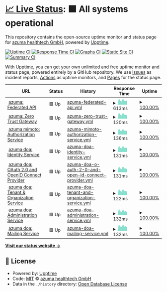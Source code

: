 # [📈 Live Status](https://status.azuma-health.tech): <!--live status--> **🟩 All systems operational**

This repository contains the open-source uptime monitor and status page for [azuma healthtech GmbH](https://status.azuma-health.tech), powered by [Upptime](https://github.com/upptime/upptime).

[![Uptime CI](https://github.com/azuma-healthtech/uptime-prd/workflows/Uptime%20CI/badge.svg)](https://github.com/azuma-healthtech/uptime-prd/actions?query=workflow%3A%22Uptime+CI%22)
[![Response Time CI](https://github.com/azuma-healthtech/uptime-prd/workflows/Response%20Time%20CI/badge.svg)](https://github.com/azuma-healthtech/uptime-prd/actions?query=workflow%3A%22Response+Time+CI%22)
[![Graphs CI](https://github.com/azuma-healthtech/uptime-prd/workflows/Graphs%20CI/badge.svg)](https://github.com/azuma-healthtech/uptime-prd/actions?query=workflow%3A%22Graphs+CI%22)
[![Static Site CI](https://github.com/azuma-healthtech/uptime-prd/workflows/Static%20Site%20CI/badge.svg)](https://github.com/azuma-healthtech/uptime-prd/actions?query=workflow%3A%22Static+Site+CI%22)
[![Summary CI](https://github.com/azuma-healthtech/uptime-prd/workflows/Summary%20CI/badge.svg)](https://github.com/azuma-healthtech/uptime-prd/actions?query=workflow%3A%22Summary+CI%22)

With [Upptime](https://upptime.js.org), you can get your own unlimited and free uptime monitor and status page, powered entirely by a GitHub repository. We use [Issues](https://github.com/azuma-healthtech/uptime-prd/issues) as incident reports, [Actions](https://github.com/azuma-healthtech/uptime-prd/actions) as uptime monitors, and [Pages](https://status.azuma-health.tech) for the status page.

<!--start: status pages-->
<!-- This summary is generated by Upptime (https://github.com/upptime/upptime) -->
<!-- Do not edit this manually, your changes will be overwritten -->
<!-- prettier-ignore -->
| URL | Status | History | Response Time | Uptime |
| --- | ------ | ------- | ------------- | ------ |
| <img alt="" src="https://icons.duckduckgo.com/ip3/azuma-health.tech.ico" height="13"> [azuma: Federated API](https://azuma-health.tech/health/doa-gateway) | 🟩 Up | [azuma-federated-api.yml](https://github.com/azuma-healthtech-public/uptime-prd/commits/HEAD/history/azuma-federated-api.yml) | <details><summary><img alt="Response time graph" src="./graphs/azuma-federated-api/response-time-week.png" height="20"> 613ms</summary><br><a href="https://status.azuma-health.tech/history/azuma-federated-api"><img alt="Response time 487" src="https://img.shields.io/endpoint?url=https%3A%2F%2Fraw.githubusercontent.com%2Fazuma-healthtech-public%2Fuptime-prd%2FHEAD%2Fapi%2Fazuma-federated-api%2Fresponse-time.json"></a><br><a href="https://status.azuma-health.tech/history/azuma-federated-api"><img alt="24-hour response time 596" src="https://img.shields.io/endpoint?url=https%3A%2F%2Fraw.githubusercontent.com%2Fazuma-healthtech-public%2Fuptime-prd%2FHEAD%2Fapi%2Fazuma-federated-api%2Fresponse-time-day.json"></a><br><a href="https://status.azuma-health.tech/history/azuma-federated-api"><img alt="7-day response time 613" src="https://img.shields.io/endpoint?url=https%3A%2F%2Fraw.githubusercontent.com%2Fazuma-healthtech-public%2Fuptime-prd%2FHEAD%2Fapi%2Fazuma-federated-api%2Fresponse-time-week.json"></a><br><a href="https://status.azuma-health.tech/history/azuma-federated-api"><img alt="30-day response time 570" src="https://img.shields.io/endpoint?url=https%3A%2F%2Fraw.githubusercontent.com%2Fazuma-healthtech-public%2Fuptime-prd%2FHEAD%2Fapi%2Fazuma-federated-api%2Fresponse-time-month.json"></a><br><a href="https://status.azuma-health.tech/history/azuma-federated-api"><img alt="1-year response time 480" src="https://img.shields.io/endpoint?url=https%3A%2F%2Fraw.githubusercontent.com%2Fazuma-healthtech-public%2Fuptime-prd%2FHEAD%2Fapi%2Fazuma-federated-api%2Fresponse-time-year.json"></a></details> | <details><summary><a href="https://status.azuma-health.tech/history/azuma-federated-api">100.00%</a></summary><a href="https://status.azuma-health.tech/history/azuma-federated-api"><img alt="All-time uptime 99.99%" src="https://img.shields.io/endpoint?url=https%3A%2F%2Fraw.githubusercontent.com%2Fazuma-healthtech-public%2Fuptime-prd%2FHEAD%2Fapi%2Fazuma-federated-api%2Fuptime.json"></a><br><a href="https://status.azuma-health.tech/history/azuma-federated-api"><img alt="24-hour uptime 100.00%" src="https://img.shields.io/endpoint?url=https%3A%2F%2Fraw.githubusercontent.com%2Fazuma-healthtech-public%2Fuptime-prd%2FHEAD%2Fapi%2Fazuma-federated-api%2Fuptime-day.json"></a><br><a href="https://status.azuma-health.tech/history/azuma-federated-api"><img alt="7-day uptime 100.00%" src="https://img.shields.io/endpoint?url=https%3A%2F%2Fraw.githubusercontent.com%2Fazuma-healthtech-public%2Fuptime-prd%2FHEAD%2Fapi%2Fazuma-federated-api%2Fuptime-week.json"></a><br><a href="https://status.azuma-health.tech/history/azuma-federated-api"><img alt="30-day uptime 100.00%" src="https://img.shields.io/endpoint?url=https%3A%2F%2Fraw.githubusercontent.com%2Fazuma-healthtech-public%2Fuptime-prd%2FHEAD%2Fapi%2Fazuma-federated-api%2Fuptime-month.json"></a><br><a href="https://status.azuma-health.tech/history/azuma-federated-api"><img alt="1-year uptime 99.99%" src="https://img.shields.io/endpoint?url=https%3A%2F%2Fraw.githubusercontent.com%2Fazuma-healthtech-public%2Fuptime-prd%2FHEAD%2Fapi%2Fazuma-federated-api%2Fuptime-year.json"></a></details>
| <img alt="" src="https://icons.duckduckgo.com/ip3/azuma-health.tech.ico" height="13"> [azuma: Zero Trust Gateway](https://azuma-health.tech/health/gateway) | 🟩 Up | [azuma-zero-trust-gateway.yml](https://github.com/azuma-healthtech-public/uptime-prd/commits/HEAD/history/azuma-zero-trust-gateway.yml) | <details><summary><img alt="Response time graph" src="./graphs/azuma-zero-trust-gateway/response-time-week.png" height="20"> 120ms</summary><br><a href="https://status.azuma-health.tech/history/azuma-zero-trust-gateway"><img alt="Response time 97" src="https://img.shields.io/endpoint?url=https%3A%2F%2Fraw.githubusercontent.com%2Fazuma-healthtech-public%2Fuptime-prd%2FHEAD%2Fapi%2Fazuma-zero-trust-gateway%2Fresponse-time.json"></a><br><a href="https://status.azuma-health.tech/history/azuma-zero-trust-gateway"><img alt="24-hour response time 91" src="https://img.shields.io/endpoint?url=https%3A%2F%2Fraw.githubusercontent.com%2Fazuma-healthtech-public%2Fuptime-prd%2FHEAD%2Fapi%2Fazuma-zero-trust-gateway%2Fresponse-time-day.json"></a><br><a href="https://status.azuma-health.tech/history/azuma-zero-trust-gateway"><img alt="7-day response time 120" src="https://img.shields.io/endpoint?url=https%3A%2F%2Fraw.githubusercontent.com%2Fazuma-healthtech-public%2Fuptime-prd%2FHEAD%2Fapi%2Fazuma-zero-trust-gateway%2Fresponse-time-week.json"></a><br><a href="https://status.azuma-health.tech/history/azuma-zero-trust-gateway"><img alt="30-day response time 113" src="https://img.shields.io/endpoint?url=https%3A%2F%2Fraw.githubusercontent.com%2Fazuma-healthtech-public%2Fuptime-prd%2FHEAD%2Fapi%2Fazuma-zero-trust-gateway%2Fresponse-time-month.json"></a><br><a href="https://status.azuma-health.tech/history/azuma-zero-trust-gateway"><img alt="1-year response time 98" src="https://img.shields.io/endpoint?url=https%3A%2F%2Fraw.githubusercontent.com%2Fazuma-healthtech-public%2Fuptime-prd%2FHEAD%2Fapi%2Fazuma-zero-trust-gateway%2Fresponse-time-year.json"></a></details> | <details><summary><a href="https://status.azuma-health.tech/history/azuma-zero-trust-gateway">100.00%</a></summary><a href="https://status.azuma-health.tech/history/azuma-zero-trust-gateway"><img alt="All-time uptime 100.00%" src="https://img.shields.io/endpoint?url=https%3A%2F%2Fraw.githubusercontent.com%2Fazuma-healthtech-public%2Fuptime-prd%2FHEAD%2Fapi%2Fazuma-zero-trust-gateway%2Fuptime.json"></a><br><a href="https://status.azuma-health.tech/history/azuma-zero-trust-gateway"><img alt="24-hour uptime 100.00%" src="https://img.shields.io/endpoint?url=https%3A%2F%2Fraw.githubusercontent.com%2Fazuma-healthtech-public%2Fuptime-prd%2FHEAD%2Fapi%2Fazuma-zero-trust-gateway%2Fuptime-day.json"></a><br><a href="https://status.azuma-health.tech/history/azuma-zero-trust-gateway"><img alt="7-day uptime 100.00%" src="https://img.shields.io/endpoint?url=https%3A%2F%2Fraw.githubusercontent.com%2Fazuma-healthtech-public%2Fuptime-prd%2FHEAD%2Fapi%2Fazuma-zero-trust-gateway%2Fuptime-week.json"></a><br><a href="https://status.azuma-health.tech/history/azuma-zero-trust-gateway"><img alt="30-day uptime 100.00%" src="https://img.shields.io/endpoint?url=https%3A%2F%2Fraw.githubusercontent.com%2Fazuma-healthtech-public%2Fuptime-prd%2FHEAD%2Fapi%2Fazuma-zero-trust-gateway%2Fuptime-month.json"></a><br><a href="https://status.azuma-health.tech/history/azuma-zero-trust-gateway"><img alt="1-year uptime 100.00%" src="https://img.shields.io/endpoint?url=https%3A%2F%2Fraw.githubusercontent.com%2Fazuma-healthtech-public%2Fuptime-prd%2FHEAD%2Fapi%2Fazuma-zero-trust-gateway%2Fuptime-year.json"></a></details>
| <img alt="" src="https://icons.duckduckgo.com/ip3/azuma-health.tech.ico" height="13"> [azuma mimoto: Authorization Service](https://azuma-health.tech/health/mimoto-auth) | 🟩 Up | [azuma-mimoto-authorization-service.yml](https://github.com/azuma-healthtech-public/uptime-prd/commits/HEAD/history/azuma-mimoto-authorization-service.yml) | <details><summary><img alt="Response time graph" src="./graphs/azuma-mimoto-authorization-service/response-time-week.png" height="20"> 136ms</summary><br><a href="https://status.azuma-health.tech/history/azuma-mimoto-authorization-service"><img alt="Response time 3977" src="https://img.shields.io/endpoint?url=https%3A%2F%2Fraw.githubusercontent.com%2Fazuma-healthtech-public%2Fuptime-prd%2FHEAD%2Fapi%2Fazuma-mimoto-authorization-service%2Fresponse-time.json"></a><br><a href="https://status.azuma-health.tech/history/azuma-mimoto-authorization-service"><img alt="24-hour response time 109" src="https://img.shields.io/endpoint?url=https%3A%2F%2Fraw.githubusercontent.com%2Fazuma-healthtech-public%2Fuptime-prd%2FHEAD%2Fapi%2Fazuma-mimoto-authorization-service%2Fresponse-time-day.json"></a><br><a href="https://status.azuma-health.tech/history/azuma-mimoto-authorization-service"><img alt="7-day response time 136" src="https://img.shields.io/endpoint?url=https%3A%2F%2Fraw.githubusercontent.com%2Fazuma-healthtech-public%2Fuptime-prd%2FHEAD%2Fapi%2Fazuma-mimoto-authorization-service%2Fresponse-time-week.json"></a><br><a href="https://status.azuma-health.tech/history/azuma-mimoto-authorization-service"><img alt="30-day response time 126" src="https://img.shields.io/endpoint?url=https%3A%2F%2Fraw.githubusercontent.com%2Fazuma-healthtech-public%2Fuptime-prd%2FHEAD%2Fapi%2Fazuma-mimoto-authorization-service%2Fresponse-time-month.json"></a><br><a href="https://status.azuma-health.tech/history/azuma-mimoto-authorization-service"><img alt="1-year response time 3977" src="https://img.shields.io/endpoint?url=https%3A%2F%2Fraw.githubusercontent.com%2Fazuma-healthtech-public%2Fuptime-prd%2FHEAD%2Fapi%2Fazuma-mimoto-authorization-service%2Fresponse-time-year.json"></a></details> | <details><summary><a href="https://status.azuma-health.tech/history/azuma-mimoto-authorization-service">100.00%</a></summary><a href="https://status.azuma-health.tech/history/azuma-mimoto-authorization-service"><img alt="All-time uptime 99.98%" src="https://img.shields.io/endpoint?url=https%3A%2F%2Fraw.githubusercontent.com%2Fazuma-healthtech-public%2Fuptime-prd%2FHEAD%2Fapi%2Fazuma-mimoto-authorization-service%2Fuptime.json"></a><br><a href="https://status.azuma-health.tech/history/azuma-mimoto-authorization-service"><img alt="24-hour uptime 100.00%" src="https://img.shields.io/endpoint?url=https%3A%2F%2Fraw.githubusercontent.com%2Fazuma-healthtech-public%2Fuptime-prd%2FHEAD%2Fapi%2Fazuma-mimoto-authorization-service%2Fuptime-day.json"></a><br><a href="https://status.azuma-health.tech/history/azuma-mimoto-authorization-service"><img alt="7-day uptime 100.00%" src="https://img.shields.io/endpoint?url=https%3A%2F%2Fraw.githubusercontent.com%2Fazuma-healthtech-public%2Fuptime-prd%2FHEAD%2Fapi%2Fazuma-mimoto-authorization-service%2Fuptime-week.json"></a><br><a href="https://status.azuma-health.tech/history/azuma-mimoto-authorization-service"><img alt="30-day uptime 100.00%" src="https://img.shields.io/endpoint?url=https%3A%2F%2Fraw.githubusercontent.com%2Fazuma-healthtech-public%2Fuptime-prd%2FHEAD%2Fapi%2Fazuma-mimoto-authorization-service%2Fuptime-month.json"></a><br><a href="https://status.azuma-health.tech/history/azuma-mimoto-authorization-service"><img alt="1-year uptime 99.98%" src="https://img.shields.io/endpoint?url=https%3A%2F%2Fraw.githubusercontent.com%2Fazuma-healthtech-public%2Fuptime-prd%2FHEAD%2Fapi%2Fazuma-mimoto-authorization-service%2Fuptime-year.json"></a></details>
| <img alt="" src="https://icons.duckduckgo.com/ip3/azuma-health.tech.ico" height="13"> [azuma doa: Identity Service](https://azuma-health.tech/health/doa-idp) | 🟩 Up | [azuma-doa-identity-service.yml](https://github.com/azuma-healthtech-public/uptime-prd/commits/HEAD/history/azuma-doa-identity-service.yml) | <details><summary><img alt="Response time graph" src="./graphs/azuma-doa-identity-service/response-time-week.png" height="20"> 131ms</summary><br><a href="https://status.azuma-health.tech/history/azuma-doa-identity-service"><img alt="Response time 100" src="https://img.shields.io/endpoint?url=https%3A%2F%2Fraw.githubusercontent.com%2Fazuma-healthtech-public%2Fuptime-prd%2FHEAD%2Fapi%2Fazuma-doa-identity-service%2Fresponse-time.json"></a><br><a href="https://status.azuma-health.tech/history/azuma-doa-identity-service"><img alt="24-hour response time 115" src="https://img.shields.io/endpoint?url=https%3A%2F%2Fraw.githubusercontent.com%2Fazuma-healthtech-public%2Fuptime-prd%2FHEAD%2Fapi%2Fazuma-doa-identity-service%2Fresponse-time-day.json"></a><br><a href="https://status.azuma-health.tech/history/azuma-doa-identity-service"><img alt="7-day response time 131" src="https://img.shields.io/endpoint?url=https%3A%2F%2Fraw.githubusercontent.com%2Fazuma-healthtech-public%2Fuptime-prd%2FHEAD%2Fapi%2Fazuma-doa-identity-service%2Fresponse-time-week.json"></a><br><a href="https://status.azuma-health.tech/history/azuma-doa-identity-service"><img alt="30-day response time 124" src="https://img.shields.io/endpoint?url=https%3A%2F%2Fraw.githubusercontent.com%2Fazuma-healthtech-public%2Fuptime-prd%2FHEAD%2Fapi%2Fazuma-doa-identity-service%2Fresponse-time-month.json"></a><br><a href="https://status.azuma-health.tech/history/azuma-doa-identity-service"><img alt="1-year response time 102" src="https://img.shields.io/endpoint?url=https%3A%2F%2Fraw.githubusercontent.com%2Fazuma-healthtech-public%2Fuptime-prd%2FHEAD%2Fapi%2Fazuma-doa-identity-service%2Fresponse-time-year.json"></a></details> | <details><summary><a href="https://status.azuma-health.tech/history/azuma-doa-identity-service">100.00%</a></summary><a href="https://status.azuma-health.tech/history/azuma-doa-identity-service"><img alt="All-time uptime 100.00%" src="https://img.shields.io/endpoint?url=https%3A%2F%2Fraw.githubusercontent.com%2Fazuma-healthtech-public%2Fuptime-prd%2FHEAD%2Fapi%2Fazuma-doa-identity-service%2Fuptime.json"></a><br><a href="https://status.azuma-health.tech/history/azuma-doa-identity-service"><img alt="24-hour uptime 100.00%" src="https://img.shields.io/endpoint?url=https%3A%2F%2Fraw.githubusercontent.com%2Fazuma-healthtech-public%2Fuptime-prd%2FHEAD%2Fapi%2Fazuma-doa-identity-service%2Fuptime-day.json"></a><br><a href="https://status.azuma-health.tech/history/azuma-doa-identity-service"><img alt="7-day uptime 100.00%" src="https://img.shields.io/endpoint?url=https%3A%2F%2Fraw.githubusercontent.com%2Fazuma-healthtech-public%2Fuptime-prd%2FHEAD%2Fapi%2Fazuma-doa-identity-service%2Fuptime-week.json"></a><br><a href="https://status.azuma-health.tech/history/azuma-doa-identity-service"><img alt="30-day uptime 100.00%" src="https://img.shields.io/endpoint?url=https%3A%2F%2Fraw.githubusercontent.com%2Fazuma-healthtech-public%2Fuptime-prd%2FHEAD%2Fapi%2Fazuma-doa-identity-service%2Fuptime-month.json"></a><br><a href="https://status.azuma-health.tech/history/azuma-doa-identity-service"><img alt="1-year uptime 100.00%" src="https://img.shields.io/endpoint?url=https%3A%2F%2Fraw.githubusercontent.com%2Fazuma-healthtech-public%2Fuptime-prd%2FHEAD%2Fapi%2Fazuma-doa-identity-service%2Fuptime-year.json"></a></details>
| <img alt="" src="https://icons.duckduckgo.com/ip3/azuma-health.tech.ico" height="13"> [azuma doa: OAuth 2.0 and OpenID Connect Provider](https://azuma-health.tech/health/doa-oidc) | 🟩 Up | [azuma-doa-o-auth-2-0-and-open-id-connect-provider.yml](https://github.com/azuma-healthtech-public/uptime-prd/commits/HEAD/history/azuma-doa-o-auth-2-0-and-open-id-connect-provider.yml) | <details><summary><img alt="Response time graph" src="./graphs/azuma-doa-o-auth-2-0-and-open-id-connect-provider/response-time-week.png" height="20"> 131ms</summary><br><a href="https://status.azuma-health.tech/history/azuma-doa-o-auth-2-0-and-open-id-connect-provider"><img alt="Response time 100" src="https://img.shields.io/endpoint?url=https%3A%2F%2Fraw.githubusercontent.com%2Fazuma-healthtech-public%2Fuptime-prd%2FHEAD%2Fapi%2Fazuma-doa-o-auth-2-0-and-open-id-connect-provider%2Fresponse-time.json"></a><br><a href="https://status.azuma-health.tech/history/azuma-doa-o-auth-2-0-and-open-id-connect-provider"><img alt="24-hour response time 99" src="https://img.shields.io/endpoint?url=https%3A%2F%2Fraw.githubusercontent.com%2Fazuma-healthtech-public%2Fuptime-prd%2FHEAD%2Fapi%2Fazuma-doa-o-auth-2-0-and-open-id-connect-provider%2Fresponse-time-day.json"></a><br><a href="https://status.azuma-health.tech/history/azuma-doa-o-auth-2-0-and-open-id-connect-provider"><img alt="7-day response time 131" src="https://img.shields.io/endpoint?url=https%3A%2F%2Fraw.githubusercontent.com%2Fazuma-healthtech-public%2Fuptime-prd%2FHEAD%2Fapi%2Fazuma-doa-o-auth-2-0-and-open-id-connect-provider%2Fresponse-time-week.json"></a><br><a href="https://status.azuma-health.tech/history/azuma-doa-o-auth-2-0-and-open-id-connect-provider"><img alt="30-day response time 126" src="https://img.shields.io/endpoint?url=https%3A%2F%2Fraw.githubusercontent.com%2Fazuma-healthtech-public%2Fuptime-prd%2FHEAD%2Fapi%2Fazuma-doa-o-auth-2-0-and-open-id-connect-provider%2Fresponse-time-month.json"></a><br><a href="https://status.azuma-health.tech/history/azuma-doa-o-auth-2-0-and-open-id-connect-provider"><img alt="1-year response time 102" src="https://img.shields.io/endpoint?url=https%3A%2F%2Fraw.githubusercontent.com%2Fazuma-healthtech-public%2Fuptime-prd%2FHEAD%2Fapi%2Fazuma-doa-o-auth-2-0-and-open-id-connect-provider%2Fresponse-time-year.json"></a></details> | <details><summary><a href="https://status.azuma-health.tech/history/azuma-doa-o-auth-2-0-and-open-id-connect-provider">100.00%</a></summary><a href="https://status.azuma-health.tech/history/azuma-doa-o-auth-2-0-and-open-id-connect-provider"><img alt="All-time uptime 100.00%" src="https://img.shields.io/endpoint?url=https%3A%2F%2Fraw.githubusercontent.com%2Fazuma-healthtech-public%2Fuptime-prd%2FHEAD%2Fapi%2Fazuma-doa-o-auth-2-0-and-open-id-connect-provider%2Fuptime.json"></a><br><a href="https://status.azuma-health.tech/history/azuma-doa-o-auth-2-0-and-open-id-connect-provider"><img alt="24-hour uptime 100.00%" src="https://img.shields.io/endpoint?url=https%3A%2F%2Fraw.githubusercontent.com%2Fazuma-healthtech-public%2Fuptime-prd%2FHEAD%2Fapi%2Fazuma-doa-o-auth-2-0-and-open-id-connect-provider%2Fuptime-day.json"></a><br><a href="https://status.azuma-health.tech/history/azuma-doa-o-auth-2-0-and-open-id-connect-provider"><img alt="7-day uptime 100.00%" src="https://img.shields.io/endpoint?url=https%3A%2F%2Fraw.githubusercontent.com%2Fazuma-healthtech-public%2Fuptime-prd%2FHEAD%2Fapi%2Fazuma-doa-o-auth-2-0-and-open-id-connect-provider%2Fuptime-week.json"></a><br><a href="https://status.azuma-health.tech/history/azuma-doa-o-auth-2-0-and-open-id-connect-provider"><img alt="30-day uptime 100.00%" src="https://img.shields.io/endpoint?url=https%3A%2F%2Fraw.githubusercontent.com%2Fazuma-healthtech-public%2Fuptime-prd%2FHEAD%2Fapi%2Fazuma-doa-o-auth-2-0-and-open-id-connect-provider%2Fuptime-month.json"></a><br><a href="https://status.azuma-health.tech/history/azuma-doa-o-auth-2-0-and-open-id-connect-provider"><img alt="1-year uptime 100.00%" src="https://img.shields.io/endpoint?url=https%3A%2F%2Fraw.githubusercontent.com%2Fazuma-healthtech-public%2Fuptime-prd%2FHEAD%2Fapi%2Fazuma-doa-o-auth-2-0-and-open-id-connect-provider%2Fuptime-year.json"></a></details>
| <img alt="" src="https://icons.duckduckgo.com/ip3/azuma-health.tech.ico" height="13"> [azuma doa: Tenant & Organization Service](https://azuma-health.tech/health/doa-organization) | 🟩 Up | [azuma-doa-tenant-and-organization-service.yml](https://github.com/azuma-healthtech-public/uptime-prd/commits/HEAD/history/azuma-doa-tenant-and-organization-service.yml) | <details><summary><img alt="Response time graph" src="./graphs/azuma-doa-tenant-and-organization-service/response-time-week.png" height="20"> 122ms</summary><br><a href="https://status.azuma-health.tech/history/azuma-doa-tenant-and-organization-service"><img alt="Response time 97" src="https://img.shields.io/endpoint?url=https%3A%2F%2Fraw.githubusercontent.com%2Fazuma-healthtech-public%2Fuptime-prd%2FHEAD%2Fapi%2Fazuma-doa-tenant-and-organization-service%2Fresponse-time.json"></a><br><a href="https://status.azuma-health.tech/history/azuma-doa-tenant-and-organization-service"><img alt="24-hour response time 92" src="https://img.shields.io/endpoint?url=https%3A%2F%2Fraw.githubusercontent.com%2Fazuma-healthtech-public%2Fuptime-prd%2FHEAD%2Fapi%2Fazuma-doa-tenant-and-organization-service%2Fresponse-time-day.json"></a><br><a href="https://status.azuma-health.tech/history/azuma-doa-tenant-and-organization-service"><img alt="7-day response time 122" src="https://img.shields.io/endpoint?url=https%3A%2F%2Fraw.githubusercontent.com%2Fazuma-healthtech-public%2Fuptime-prd%2FHEAD%2Fapi%2Fazuma-doa-tenant-and-organization-service%2Fresponse-time-week.json"></a><br><a href="https://status.azuma-health.tech/history/azuma-doa-tenant-and-organization-service"><img alt="30-day response time 114" src="https://img.shields.io/endpoint?url=https%3A%2F%2Fraw.githubusercontent.com%2Fazuma-healthtech-public%2Fuptime-prd%2FHEAD%2Fapi%2Fazuma-doa-tenant-and-organization-service%2Fresponse-time-month.json"></a><br><a href="https://status.azuma-health.tech/history/azuma-doa-tenant-and-organization-service"><img alt="1-year response time 99" src="https://img.shields.io/endpoint?url=https%3A%2F%2Fraw.githubusercontent.com%2Fazuma-healthtech-public%2Fuptime-prd%2FHEAD%2Fapi%2Fazuma-doa-tenant-and-organization-service%2Fresponse-time-year.json"></a></details> | <details><summary><a href="https://status.azuma-health.tech/history/azuma-doa-tenant-and-organization-service">100.00%</a></summary><a href="https://status.azuma-health.tech/history/azuma-doa-tenant-and-organization-service"><img alt="All-time uptime 100.00%" src="https://img.shields.io/endpoint?url=https%3A%2F%2Fraw.githubusercontent.com%2Fazuma-healthtech-public%2Fuptime-prd%2FHEAD%2Fapi%2Fazuma-doa-tenant-and-organization-service%2Fuptime.json"></a><br><a href="https://status.azuma-health.tech/history/azuma-doa-tenant-and-organization-service"><img alt="24-hour uptime 100.00%" src="https://img.shields.io/endpoint?url=https%3A%2F%2Fraw.githubusercontent.com%2Fazuma-healthtech-public%2Fuptime-prd%2FHEAD%2Fapi%2Fazuma-doa-tenant-and-organization-service%2Fuptime-day.json"></a><br><a href="https://status.azuma-health.tech/history/azuma-doa-tenant-and-organization-service"><img alt="7-day uptime 100.00%" src="https://img.shields.io/endpoint?url=https%3A%2F%2Fraw.githubusercontent.com%2Fazuma-healthtech-public%2Fuptime-prd%2FHEAD%2Fapi%2Fazuma-doa-tenant-and-organization-service%2Fuptime-week.json"></a><br><a href="https://status.azuma-health.tech/history/azuma-doa-tenant-and-organization-service"><img alt="30-day uptime 100.00%" src="https://img.shields.io/endpoint?url=https%3A%2F%2Fraw.githubusercontent.com%2Fazuma-healthtech-public%2Fuptime-prd%2FHEAD%2Fapi%2Fazuma-doa-tenant-and-organization-service%2Fuptime-month.json"></a><br><a href="https://status.azuma-health.tech/history/azuma-doa-tenant-and-organization-service"><img alt="1-year uptime 100.00%" src="https://img.shields.io/endpoint?url=https%3A%2F%2Fraw.githubusercontent.com%2Fazuma-healthtech-public%2Fuptime-prd%2FHEAD%2Fapi%2Fazuma-doa-tenant-and-organization-service%2Fuptime-year.json"></a></details>
| <img alt="" src="https://icons.duckduckgo.com/ip3/azuma-health.tech.ico" height="13"> [azuma doa: Administration Service](https://azuma-health.tech/health/doa-admin) | 🟩 Up | [azuma-doa-administration-service.yml](https://github.com/azuma-healthtech-public/uptime-prd/commits/HEAD/history/azuma-doa-administration-service.yml) | <details><summary><img alt="Response time graph" src="./graphs/azuma-doa-administration-service/response-time-week.png" height="20"> 132ms</summary><br><a href="https://status.azuma-health.tech/history/azuma-doa-administration-service"><img alt="Response time 101" src="https://img.shields.io/endpoint?url=https%3A%2F%2Fraw.githubusercontent.com%2Fazuma-healthtech-public%2Fuptime-prd%2FHEAD%2Fapi%2Fazuma-doa-administration-service%2Fresponse-time.json"></a><br><a href="https://status.azuma-health.tech/history/azuma-doa-administration-service"><img alt="24-hour response time 99" src="https://img.shields.io/endpoint?url=https%3A%2F%2Fraw.githubusercontent.com%2Fazuma-healthtech-public%2Fuptime-prd%2FHEAD%2Fapi%2Fazuma-doa-administration-service%2Fresponse-time-day.json"></a><br><a href="https://status.azuma-health.tech/history/azuma-doa-administration-service"><img alt="7-day response time 132" src="https://img.shields.io/endpoint?url=https%3A%2F%2Fraw.githubusercontent.com%2Fazuma-healthtech-public%2Fuptime-prd%2FHEAD%2Fapi%2Fazuma-doa-administration-service%2Fresponse-time-week.json"></a><br><a href="https://status.azuma-health.tech/history/azuma-doa-administration-service"><img alt="30-day response time 127" src="https://img.shields.io/endpoint?url=https%3A%2F%2Fraw.githubusercontent.com%2Fazuma-healthtech-public%2Fuptime-prd%2FHEAD%2Fapi%2Fazuma-doa-administration-service%2Fresponse-time-month.json"></a><br><a href="https://status.azuma-health.tech/history/azuma-doa-administration-service"><img alt="1-year response time 102" src="https://img.shields.io/endpoint?url=https%3A%2F%2Fraw.githubusercontent.com%2Fazuma-healthtech-public%2Fuptime-prd%2FHEAD%2Fapi%2Fazuma-doa-administration-service%2Fresponse-time-year.json"></a></details> | <details><summary><a href="https://status.azuma-health.tech/history/azuma-doa-administration-service">100.00%</a></summary><a href="https://status.azuma-health.tech/history/azuma-doa-administration-service"><img alt="All-time uptime 100.00%" src="https://img.shields.io/endpoint?url=https%3A%2F%2Fraw.githubusercontent.com%2Fazuma-healthtech-public%2Fuptime-prd%2FHEAD%2Fapi%2Fazuma-doa-administration-service%2Fuptime.json"></a><br><a href="https://status.azuma-health.tech/history/azuma-doa-administration-service"><img alt="24-hour uptime 100.00%" src="https://img.shields.io/endpoint?url=https%3A%2F%2Fraw.githubusercontent.com%2Fazuma-healthtech-public%2Fuptime-prd%2FHEAD%2Fapi%2Fazuma-doa-administration-service%2Fuptime-day.json"></a><br><a href="https://status.azuma-health.tech/history/azuma-doa-administration-service"><img alt="7-day uptime 100.00%" src="https://img.shields.io/endpoint?url=https%3A%2F%2Fraw.githubusercontent.com%2Fazuma-healthtech-public%2Fuptime-prd%2FHEAD%2Fapi%2Fazuma-doa-administration-service%2Fuptime-week.json"></a><br><a href="https://status.azuma-health.tech/history/azuma-doa-administration-service"><img alt="30-day uptime 100.00%" src="https://img.shields.io/endpoint?url=https%3A%2F%2Fraw.githubusercontent.com%2Fazuma-healthtech-public%2Fuptime-prd%2FHEAD%2Fapi%2Fazuma-doa-administration-service%2Fuptime-month.json"></a><br><a href="https://status.azuma-health.tech/history/azuma-doa-administration-service"><img alt="1-year uptime 100.00%" src="https://img.shields.io/endpoint?url=https%3A%2F%2Fraw.githubusercontent.com%2Fazuma-healthtech-public%2Fuptime-prd%2FHEAD%2Fapi%2Fazuma-doa-administration-service%2Fuptime-year.json"></a></details>
| <img alt="" src="https://icons.duckduckgo.com/ip3/azuma-health.tech.ico" height="13"> [azuma doa: Mailing Service](https://azuma-health.tech/health/doa-mailing) | 🟩 Up | [azuma-doa-mailing-service.yml](https://github.com/azuma-healthtech-public/uptime-prd/commits/HEAD/history/azuma-doa-mailing-service.yml) | <details><summary><img alt="Response time graph" src="./graphs/azuma-doa-mailing-service/response-time-week.png" height="20"> 132ms</summary><br><a href="https://status.azuma-health.tech/history/azuma-doa-mailing-service"><img alt="Response time 8682" src="https://img.shields.io/endpoint?url=https%3A%2F%2Fraw.githubusercontent.com%2Fazuma-healthtech-public%2Fuptime-prd%2FHEAD%2Fapi%2Fazuma-doa-mailing-service%2Fresponse-time.json"></a><br><a href="https://status.azuma-health.tech/history/azuma-doa-mailing-service"><img alt="24-hour response time 100" src="https://img.shields.io/endpoint?url=https%3A%2F%2Fraw.githubusercontent.com%2Fazuma-healthtech-public%2Fuptime-prd%2FHEAD%2Fapi%2Fazuma-doa-mailing-service%2Fresponse-time-day.json"></a><br><a href="https://status.azuma-health.tech/history/azuma-doa-mailing-service"><img alt="7-day response time 132" src="https://img.shields.io/endpoint?url=https%3A%2F%2Fraw.githubusercontent.com%2Fazuma-healthtech-public%2Fuptime-prd%2FHEAD%2Fapi%2Fazuma-doa-mailing-service%2Fresponse-time-week.json"></a><br><a href="https://status.azuma-health.tech/history/azuma-doa-mailing-service"><img alt="30-day response time 126" src="https://img.shields.io/endpoint?url=https%3A%2F%2Fraw.githubusercontent.com%2Fazuma-healthtech-public%2Fuptime-prd%2FHEAD%2Fapi%2Fazuma-doa-mailing-service%2Fresponse-time-month.json"></a><br><a href="https://status.azuma-health.tech/history/azuma-doa-mailing-service"><img alt="1-year response time 9140" src="https://img.shields.io/endpoint?url=https%3A%2F%2Fraw.githubusercontent.com%2Fazuma-healthtech-public%2Fuptime-prd%2FHEAD%2Fapi%2Fazuma-doa-mailing-service%2Fresponse-time-year.json"></a></details> | <details><summary><a href="https://status.azuma-health.tech/history/azuma-doa-mailing-service">100.00%</a></summary><a href="https://status.azuma-health.tech/history/azuma-doa-mailing-service"><img alt="All-time uptime 99.43%" src="https://img.shields.io/endpoint?url=https%3A%2F%2Fraw.githubusercontent.com%2Fazuma-healthtech-public%2Fuptime-prd%2FHEAD%2Fapi%2Fazuma-doa-mailing-service%2Fuptime.json"></a><br><a href="https://status.azuma-health.tech/history/azuma-doa-mailing-service"><img alt="24-hour uptime 100.00%" src="https://img.shields.io/endpoint?url=https%3A%2F%2Fraw.githubusercontent.com%2Fazuma-healthtech-public%2Fuptime-prd%2FHEAD%2Fapi%2Fazuma-doa-mailing-service%2Fuptime-day.json"></a><br><a href="https://status.azuma-health.tech/history/azuma-doa-mailing-service"><img alt="7-day uptime 100.00%" src="https://img.shields.io/endpoint?url=https%3A%2F%2Fraw.githubusercontent.com%2Fazuma-healthtech-public%2Fuptime-prd%2FHEAD%2Fapi%2Fazuma-doa-mailing-service%2Fuptime-week.json"></a><br><a href="https://status.azuma-health.tech/history/azuma-doa-mailing-service"><img alt="30-day uptime 100.00%" src="https://img.shields.io/endpoint?url=https%3A%2F%2Fraw.githubusercontent.com%2Fazuma-healthtech-public%2Fuptime-prd%2FHEAD%2Fapi%2Fazuma-doa-mailing-service%2Fuptime-month.json"></a><br><a href="https://status.azuma-health.tech/history/azuma-doa-mailing-service"><img alt="1-year uptime 99.15%" src="https://img.shields.io/endpoint?url=https%3A%2F%2Fraw.githubusercontent.com%2Fazuma-healthtech-public%2Fuptime-prd%2FHEAD%2Fapi%2Fazuma-doa-mailing-service%2Fuptime-year.json"></a></details>

<!--end: status pages-->

[**Visit our status website →**](https://status.azuma-health.tech)

## 📄 License

- Powered by: [Upptime](https://github.com/upptime/upptime)
- Code: [MIT](./LICENSE) © [azuma healthtech GmbH](https://status.azuma-health.tech)
- Data in the `./history` directory: [Open Database License](https://opendatacommons.org/licenses/odbl/1-0/)
